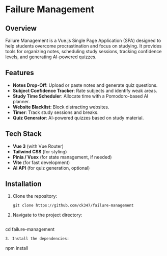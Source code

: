 # Failure Management

## Overview
Failure Management is a Vue.js Single Page Application (SPA) designed to help students overcome procrastination and focus on studying. It provides tools for organizing notes, scheduling study sessions, tracking confidence levels, and generating AI-powered quizzes.

## Features
- **Notes Drop-Off**: Upload or paste notes and generate quiz questions.
- **Subject Confidence Tracker**: Rate subjects and identify weak areas.
- **Study Time Scheduler**: Allocate time with a Pomodoro-based AI planner.
- **Website Blacklist**: Block distracting websites.
- **Timer**: Track study sessions and breaks.
- **Quiz Generator**: AI-powered quizzes based on study material.

## Tech Stack
- **Vue 3** (with Vue Router)
- **Tailwind CSS** (for styling)
- **Pinia / Vuex** (for state management, if needed)
- **Vite** (for fast development)
- **AI API** (for quiz generation, optional)

## Installation
1. Clone the repository:
   ```
   git clone https://github.com/ck347/failure-management
   ```
2. Navigate to the project directory:
   ```
cd failure-management
   ```
3. Install the dependencies:
   ```
npm install
   ```
